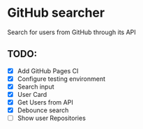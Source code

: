 # GitHub searcher

Search for users from GitHub through its API

## TODO:

- [x] Add GitHub Pages CI
- [x] Configure testing environment
- [x] Search input
- [x] User Card
- [x] Get Users from API
- [x] Debounce search
- [ ] Show user Repositories
